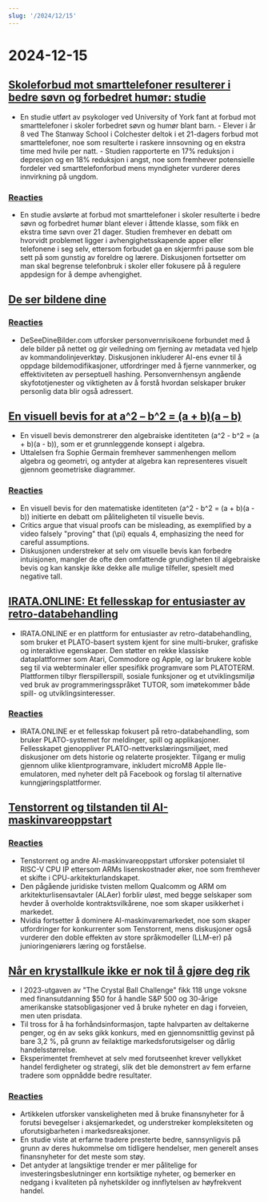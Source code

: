 ```yaml
---
slug: '/2024/12/15'
---
```


# 2024-12-15

## [Skoleforbud mot smarttelefoner resulterer i bedre søvn og forbedret humør: studie](https://www.york.ac.uk/news-and-events/news/2024/research/school-smartphone-ban-better-sleep/)

- En studie utført av psykologer ved University of York fant at forbud mot smarttelefoner i skoler forbedret søvn og humør blant barn. - Elever i år 8 ved The Stanway School i Colchester deltok i et 21-dagers forbud mot smarttelefoner, noe som resulterte i raskere innsovning og en ekstra time med hvile per natt. - Studien rapporterte en 17% reduksjon i depresjon og en 18% reduksjon i angst, noe som fremhever potensielle fordeler ved smarttelefonforbud mens myndigheter vurderer deres innvirkning på ungdom.

### [Reacties](https://news.ycombinator.com/item?id=42420352)

- En studie avslørte at forbud mot smarttelefoner i skoler resulterte i bedre søvn og forbedret humør blant elever i åttende klasse, som fikk en ekstra time søvn over 21 dager. Studien fremhever en debatt om hvorvidt problemet ligger i avhengighetsskapende apper eller telefonene i seg selv, ettersom forbudet ga en skjermfri pause som ble sett på som gunstig av foreldre og lærere. Diskusjonen fortsetter om man skal begrense telefonbruk i skoler eller fokusere på å regulere appdesign for å dempe avhengighet.

## [De ser bildene dine](https://theyseeyourphotos.com/)

### [Reacties](https://news.ycombinator.com/item?id=42419469)

- DeSeeDineBilder.com utforsker personvernrisikoene forbundet med å dele bilder på nettet og gir veiledning om fjerning av metadata ved hjelp av kommandolinjeverktøy. Diskusjonen inkluderer AI-ens evner til å oppdage bildemodifikasjoner, utfordringer med å fjerne vannmerker, og effektiviteten av perseptuell hashing. Personvernhensyn angående skyfototjenester og viktigheten av å forstå hvordan selskaper bruker personlig data blir også adressert.

## [En visuell bevis for at a^2 – b^2 = (a + b)(a – b)](https://www.futilitycloset.com/2024/12/15/tidy-2/)

- En visuell bevis demonstrerer den algebraiske identiteten \(a^2 - b^2 = (a + b)(a - b)\), som er et grunnleggende konsept i algebra.
- Uttalelsen fra Sophie Germain fremhever sammenhengen mellom algebra og geometri, og antyder at algebra kan representeres visuelt gjennom geometriske diagrammer.

### [Reacties](https://news.ycombinator.com/item?id=42423409)

- En visuell bevis for den matematiske identiteten \(a^2 - b^2 = (a + b)(a - b)\) initierte en debatt om påliteligheten til visuelle bevis.
- Critics argue that visual proofs can be misleading, as exemplified by a video falsely "proving" that \(\pi\) equals 4, emphasizing the need for careful assumptions.
- Diskusjonen understreker at selv om visuelle bevis kan forbedre intuisjonen, mangler de ofte den omfattende grundigheten til algebraiske bevis og kan kanskje ikke dekke alle mulige tilfeller, spesielt med negative tall.

## [IRATA.ONLINE: Et fellesskap for entusiaster av retro-databehandling](https://irata.online/)

- IRATA.ONLINE er en plattform for entusiaster av retro-databehandling, som bruker et PLATO-basert system kjent for sine multi-bruker, grafiske og interaktive egenskaper. Den støtter en rekke klassiske dataplattformer som Atari, Commodore og Apple, og lar brukere koble seg til via webterminaler eller spesifikk programvare som PLATOTERM. Plattformen tilbyr flerspillerspill, sosiale funksjoner og et utviklingsmiljø ved bruk av programmeringsspråket TUTOR, som imøtekommer både spill- og utviklingsinteresser.

### [Reacties](https://news.ycombinator.com/item?id=42418982)

- IRATA.ONLINE er et fellesskap fokusert på retro-databehandling, som bruker PLATO-systemet for meldinger, spill og applikasjoner. Fellesskapet gjenoppliver PLATO-nettverkslæringsmiljøet, med diskusjoner om dets historie og relaterte prosjekter. Tilgang er mulig gjennom ulike klientprogramvare, inkludert microM8 Apple IIe-emulatoren, med nyheter delt på Facebook og forslag til alternative kunngjøringsplattformer.

## [Tenstorrent og tilstanden til AI-maskinvareoppstart](https://irrationalanalysis.substack.com/p/tenstorrent-and-the-state-of-ai-hardware)

### [Reacties](https://news.ycombinator.com/item?id=42421157)

- Tenstorrent og andre AI-maskinvareoppstart utforsker potensialet til RISC-V CPU IP ettersom ARMs lisenskostnader øker, noe som fremhever et skifte i CPU-arkitekturlandskapet.
- Den pågående juridiske tvisten mellom Qualcomm og ARM om arkitekturlisensavtaler (ALAer) forblir uløst, med begge selskaper som hevder å overholde kontraktsvilkårene, noe som skaper usikkerhet i markedet.
- Nvidia fortsetter å dominere AI-maskinvaremarkedet, noe som skaper utfordringer for konkurrenter som Tenstorrent, mens diskusjoner også vurderer den doble effekten av store språkmodeller (LLM-er) på junioringeniørers læring og forståelse.

## [Når en krystallkule ikke er nok til å gjøre deg rik](https://elmwealth.com/crystal-ball/)

- I 2023-utgaven av "The Crystal Ball Challenge" fikk 118 unge voksne med finansutdanning $50 for å handle S&P 500 og 30-årige amerikanske statsobligasjoner ved å bruke nyheter en dag i forveien, men uten prisdata.
- Til tross for å ha forhåndsinformasjon, tapte halvparten av deltakerne penger, og én av seks gikk konkurs, med en gjennomsnittlig gevinst på bare 3,2 %, på grunn av feilaktige markedsforutsigelser og dårlig handelsstørrelse.
- Eksperimentet fremhevet at selv med forutseenhet krever vellykket handel ferdigheter og strategi, slik det ble demonstrert av fem erfarne tradere som oppnådde bedre resultater.

### [Reacties](https://news.ycombinator.com/item?id=42422077)

- Artikkelen utforsker vanskeligheten med å bruke finansnyheter for å forutsi bevegelser i aksjemarkedet, og understreker kompleksiteten og uforutsigbarheten i markedsreaksjoner.
- En studie viste at erfarne tradere presterte bedre, sannsynligvis på grunn av deres hukommelse om tidligere hendelser, men generelt anses finansnyheter for det meste som støy.
- Det antyder at langsiktige trender er mer pålitelige for investeringsbeslutninger enn kortsiktige nyheter, og bemerker en nedgang i kvaliteten på nyhetskilder og innflytelsen av høyfrekvent handel.

<head>
  <meta property="og:title" content="Skoleforbud mot smarttelefoner resulterer i bedre søvn og forbedret humør: studie" />
  <meta property="og:type" content="website" />
  <meta property="og:image" content="https://og.cho.sh/api/og/?title=Skoleforbud%20mot%20smarttelefoner%20resulterer%20i%20bedre%20s%C3%B8vn%20og%20forbedret%20hum%C3%B8r%3A%20studie&subheading=zondag%2015%20december%202024%3A%20Samenvatting%20Hacker%20News" />
</head>
